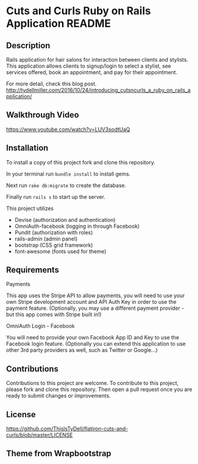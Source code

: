 # Cuts and Curls Ruby on Rails Application README

## Description
Rails application for hair salons for interaction between clients and stylists. This application allows clients to signup/login to select a stylist, see services offered, book an appointment, and pay for their appointment.

For more detail, check this blog post. http://tydellmiller.com/2016/10/24/introducing_cutsncurls_a_ruby_on_rails_application/

## Walkthrough Video
https://www.youtube.com/watch?v=LUV3sodtUaQ

## Installation
  To install a copy of this project fork and clone this repository.

  In your terminal run `bundle install` to install gems.

  Next run `rake db:migrate` to create the database.

  Finally run `rails s` to start up the server.

  This project utilizes 
  - Devise (authorization and authentication)
  - OmniAuth-facebook (logging in through Facebook)
  - Pundit (authorization with roles)
  - rails-admin (admin panel)
  - bootstrap (CSS grid framework)
  - font-awesome (fonts used for theme)

## Requirements
  Payments
  
  This app uses the Stripe API to allow payments, you will need to use your own Stripe development account and API Auth Key in order to use the payment feature. (Optionally, you may use a different payment provider - but this app comes with Stripe built in!)

  OmniAuth Login - Facebook

  You will need to provide your own Facebook App ID and Key to use the Facebook login feature. (Optionally you can extend this application to use other 3rd party providers as well, such as Twitter or Google...)

## Contributions
Contributions to this project are welcome. To contribute to this project, please fork and clone this repository. Then open a pull request once you are ready to submit changes or improvements. 

## License
https://github.com/ThisIsTyDell/flatiron-cuts-and-curls/blob/master/LICENSE

## Theme from Wrapbootstrap
